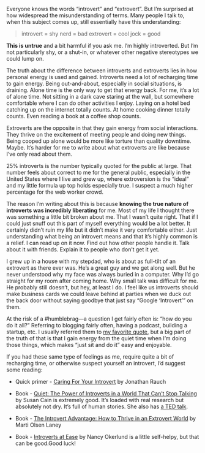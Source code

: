 

Everyone knows the words “introvert” and “extrovert”. But I’m surprised at how widespread the
misunderstanding of terms. Many people I talk to, when this subject comes up, still essentially have this
understanding:

> introvert = shy nerd = bad extrovert = cool jock =
> good

__This is untrue__ and a bit harmful if you ask me. I’m highly introverted. But I’m not particularly shy,
or a shut-in, or whatever other negative stereotypes we could lump on.

The truth about the difference between introverts and extroverts lies in how personal energy is used and
gained. Introverts need a lot of recharging time to gain energy. Being out-and-about, especially in social
situations, is draining. Alone time is the only way to get that energy back. For me, it’s a lot of alone
time. Not sitting in a dark cave staring at the wall, but somewhere comfortable where I can do other
activities I enjoy. Laying on a hotel bed catching up on the internet totally counts. At home cooking dinner
totally counts. Even reading a book at a coffee shop counts.

Extroverts are the opposite in that they gain energy from social interactions. They thrive on the excitement
of meeting people and doing new things. Being cooped up alone would be more like torture than quality
downtime. Maybe. It’s harder for me to write about what extroverts are like because I’ve only read about
them.

25% introverts is the number typically quoted for the public at large. That number feels about correct to me
for the general public, especially in the United States where I live and grew up, where extroversion is the
“ideal” and my little formula up top holds especially true. I suspect a much higher percentage for the web
worker crowd.

The reason I’m writing about this is because __knowing the true nature of introverts was incredibly
liberating__ for me. Most of my life I thought there was something a little bit broken about me. That I
wasn’t quite right. That if I could just snuff out this part of myself everything would be a lot better. It
certainly didn’t ruin my life but it didn’t make it very comfortable either. Just understanding what being
an introvert means and that it’s highly common is a relief. I can read up on it now. Find out how other
people handle it. Talk about it with friends. Explain it to people who don’t get it yet.

I grew up in a house with my stepdad, who is about as full-tilt of an extrovert as there ever was. He’s a
great guy and we get along well. But he never understood why my face was always buried in a computer. Why
I’d go straight for my room after coming home. Why small talk was difficult for me. He probably still
doesn’t, but hey, at least I do. I feel like us introverts should make business cards we could leave behind
at parties when we duck out the back door without saying goodbye that just say “Google ‘Introvert’” on
them.

At the risk of a #humblebrag—a question I get fairly often is: “how do you do it all?” Referring to
blogging fairly often, having a podcast, building a startup, etc. I usually referred them to [my favorite
quote](http://quotesondesign.com/bill-tregles-dad/), but a big part of the truth of that is that I gain energy
from the quiet time when I’m doing those things, which makes “just sit and do it” easy and
enjoyable.

If you had these same type of feelings as me, require quite a bit of recharging time, or otherwise suspect
yourself an introvert, I’d suggest some reading:

 *  Quick primer - [Caring For Your
Introvert](http://www.theatlantic.com/magazine/archive/2003/03/caring-for-your-introvert/302696/) by Jonathan
Rauch

 *  Book - [Quiet: The Power of Introverts in a World That Can’t Stop
Talking](http://www.amazon.com/Quiet-Power-Introverts-World-Talking/dp/0307352145) by Susan Cain is extremely
good. It’s loaded with real research but absolutely not dry. It’s full of human stories. She also has [a
TED talk](http://www.ted.com/talks/susan_cain_the_power_of_introverts.html).

 *  Book - [The Introvert Advantage: How to Thrive in an Extrovert
World](http://www.amazon.com/gp/product/0761123695/) by Marti Olsen Laney

 *  Book - [Introverts at Ease](http://www.amazon.com/gp/product/146626277X/) by Nancy Okerlund is a little
self-helpy, but that can be good.Good luck!
